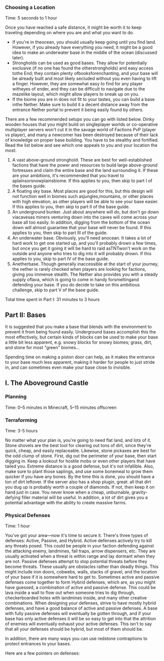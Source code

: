 ### Choosing a Location
Time: 5 seconds to 1 hour

Once you have reached a safe distance, it might be worth it to keep traveling depending on where you are and what you want to do. 

- If you're in theocean, you should usually keep going until you find land. However, if you already have everything you need, it might be a good idea to make an underwater base in the middle of the ocean (discussed later).
- Strongholds can be used as good bases. They allow for potentially exclusive (if no one has found the otherstrongholds) and easy access tothe End; they contain plenty ofbooksforenchanting, and your base will be already built and most likely secluded without you even having to lift a finger. However, they are somewhat easy to find for any player witheyes of ender, and they can be difficult to navigate due to the mazelike layout, which might allow players to sneak up on you.
- If the biome you are in does not fit to your tastes, you can build a base inthe Nether. Make sure to build it a decent distance away from the entrance Nether portal to prevent it being easily found by others.

There are a few recommended setups you can go with listed below. Dinky wooden houses that you might build on singleplayer worlds or co-operative multiplayer servers won't cut it in the savage world of Factions PvP (player vs player), and many a newcomer has been destroyed because of their lack of knowledge on proper base building. You have to be stealthy and fortified. Read the list below and see which one appeals to you and your location the most:

1. A vast above-ground stronghold. These are best for well-established factions that have the power and resources to build large above-ground fortresses and claim the entire base and the land surrounding it. If these are your ambitions, it's recommended that you travel to aplainsorsnowplainsbiome. If this applies to you, then skip to part I of the bases guide.
2. A floating sky base. Most places are good for this, but this design will not function well in biomes such asjungles,mountains, or other places with high elevation, as other players will be able to see your base easier. If this applies to you, then skip to part II of the base guide.
3. An underground bunker. Just about anywhere will do, but don't go down viacavesas miners venturing down into the caves will come across your base all too easily. In addition, digging from the bottom of the ocean down will almost guarantee that your base will never be found. If this applies to you, then skip to part III of the guide.
4. An underwater base. Obviously, you'll need anocean. It takes a lot of hard work to get one started up, and you'll probably drown a few times, but once you get it going it will be hard to raid asTNTwon't work on the outside and anyone who tries to dig into it will probably drown. If this applies to you, skip to part IV of the base guide.
5. Anetherbase. Though generally inaccessible at the start of your journey, the nether is rarely checked when players are looking for factions, giving you immense stealth. The Nether also provides you with a steady supply oflava, which is going to come in handy forsmeltingand defending your base. If you do decide to take on this ambitious challenge, skip to part V of the base guide.

Total time spent in Part I: 31 minutes to 3 hours

## Part II: Bases
It is suggested that you make a base that blends with the environment to prevent it from being found easily. Underground bases accomplish this the most effectively, but certain kinds of blocks can be used to make your base a little bit less apparent, e.g. snowy blocks for snowy biomes; grass, dirt, and stone for most "green" biomes...

Spending time on making a piston door can help, as it makes the entrance to your base much less apparent, making it harder for people to just stride in, and can sometimes even make your base close to invisible.

## I. The Aboveground Castle
### Planning
Time: 0–5 minutes in Minecraft, 5–15 minutes offscreen

### Terraforming
Time: 3-5 hours

No matter what your plan is, you're going to need flat land, and lots of it. Stone shovels are the best tool for clearing out tons of dirt, since they're quick, cheap, and easily replaceable. Likewise, stone pickaxes are best for the odd clump of stone. First, dig out the perimeter of your base, then start digging in. Keep a lookout for hostile mobs or even other players that have tailed you. Extreme distance is a good defense, but it's not infallible. Also, make sure to plant those saplings, and use some bonemeal to grow them quicker if you have any bones. By the time this is done, you should have a ton of dirt leftover. If the server also has a shop plugin, great: all that dirt you dug up is probably worth a couple of diamonds. If not, then keep it on hand just in case. You never know when a cheap, unburnable, gravity-defying filler material will be useful. In addition, a lot of dirt gives you a potential advantage with the ability to create massive farms.

### Physical Defenses
Time: 1 hour

You've got your area—now it's time to secure it. There's three types of defenses: Active, Passive, and Hybrid. Active defenses actively try to kill any threats posed. This could be people in your faction defending against the attacking enemy, landmines, fall traps, arrow dispensers, etc. They are usually activated when a threat is within range and lay dormant when they are not. Passive defenses attempt to stop potential threats before they become threats. These usually are obstacles rather than deadly things. This might include iron doors, cobwebs, walls, stacks of gravel, and the location of your base if it is somewhere hard to get to. Sometimes active and passive defenses come together to form Hybrid defenses, which are, as you might have guessed, a combination of active and passive defense. This could be lava inside a wall to flow out when someone tries to dig through, checkerboarded holes with landmines inside, and many other creative combinations. When designing your defenses, strive to have mostly hybrid defenses, and have a good balance of active and passive defenses. A base with fully passive defenses will eventually be gotten through, and if your base has only active defenses it will be so easy to get into that the attrition of enemies will eventually exhaust your active defenses. This isn't to say that all your defenses should be hybrid, but most of them should be.

In addition, there are many ways you can use redstone contraptions to protect entrances to your bases.




Here are a few pointers on defenses:

